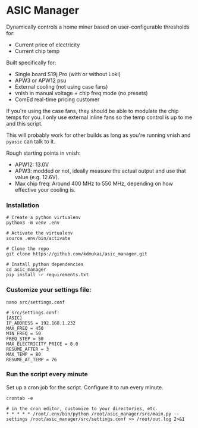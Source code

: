 # ASIC Manager

Dynamically controls a home miner based on user-configurable thresholds for:
* Current price of electricity
* Current chip temp

Built specifically for:
* Single board S19j Pro (with or without Loki)
* APW3 or APW12 psu
* External cooling (not using case fans)
* vnish in manual voltage + chip freq mode (no presets)
* ComEd real-time pricing customer

If you're using the case fans, they should be able to modulate the chip temps for you. I only use external inline fans so the temp control is up to me and this script.

This will probably work for other builds as long as you're running vnish and `pyasic` can talk to it.

Rough starting points in vnish:
* APW12: 13.0V
* APW3: modded or not, ideally measure the actual output and use that value (e.g. 12.6V).
* Max chip freq: Around 400 MHz to 550 MHz, depending on how effective your cooling is.


### Installation
```
# Create a python virtualenv
python3 -m venv .env

# Activate the virtualenv
source .env/bin/activate

# Clone the repo
git clone https://github.com/kdmukai/asic_manager.git

# Install python dependencies
cd asic_manager
pip install -r requirements.txt
```


### Customize your settings file:
```
nano src/settings.conf

# src/settings.conf:
[ASIC]
IP_ADDRESS = 192.168.1.232
MAX_FREQ = 450
MIN_FREQ = 50
FREQ_STEP = 50
MAX_ELECTRICITY_PRICE = 8.0
RESUME_AFTER = 3
MAX_TEMP = 80
RESUME_AT_TEMP = 76
```


### Run the script every minute
Set up a cron job for the script. Configure it to run every minute.
```
crontab -e

# in the cron editor, customize to your directories, etc.
* * * * * /root/.env/bin/python /root/asic_manager/src/main.py --settings /root/asic_manager/src/settings.conf >> /root/out.log 2>&1
```
